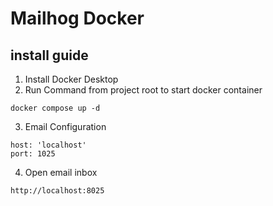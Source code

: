# Mailhog Docker

## install guide


1. Install Docker Desktop
2. Run Command from project root to start docker container

```docker compose up -d```

3. Email Configuration

``` 
host: 'localhost'
port: 1025   

```

4. Open email inbox

``` 
http://localhost:8025

```
